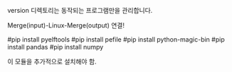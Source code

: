 
version 디렉토리는 동작되는 프로그램만을 관리합니다.

Merge(input)-Linux-Merge(output) 연결!

#pip install pyelftools
#pip install pefile
#pip install python-magic-bin
#pip install pandas
#pip install numpy

이 모듈을 추가적으로 설치해야 함.
